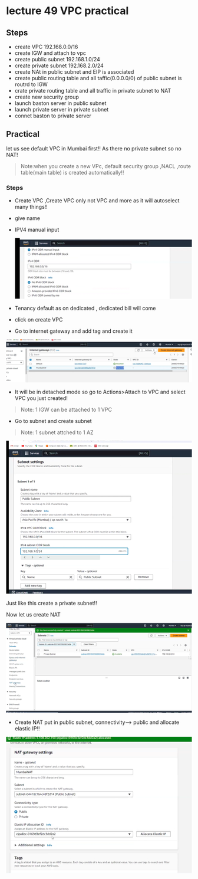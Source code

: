 # lecture 49 VPC practical
## Steps
- create VPC 192.168.0.0/16
- create IGW and attach to vpc
- create public subnet 192.168.1.0/24
- create private subnet 192.168.2.0/24
- create NAt in public subnet and EIP is associated
- create public routing table and all taffic(0.0.0.0/0) of public subnet is routrd to IGW
- crate private routing table and all traffic in private subnet to NAT
- create new security group 
- launch baston server in public subnet
- launch private server in private subnet
- connet baston to private server

## Practical

let us see default VPC in Mumbai first!! As there no private subnet so no NAT!

>Note:when you create a new VPc, default security group ,NACL ,route table(main table) 
is created automatically!!

### Steps

- Create VPC ,Create VPC only not VPC and more as it will autoselect many things!!
- give name
- IPV4 manual input

    ![alt text](image.png)

- Tenancy default as on dedicated , dedicated bill will come
- click on create VPC

- Go to internet gateway and add tag and create it

![alt text](image-1.png)

- It will be in detached mode so go to Actions>Attach to VPC and select VPC you just created!

>Note: 1 IGW can be attached to 1 VPC

- Go to subnet and create subnet

>Note: 1 subnet attched to 1 AZ

![alt text](image-2.png)

Just like this create a private subnet!!

Now let us create NAT

![alt text](image-3.png)


- Create NAT put in public subnet, connectivity--> public and allocate elastic IP!!

![alt text](image-4.png)








